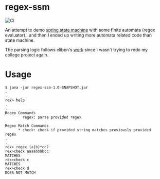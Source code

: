 regex-ssm
=========
![CI](https://github.com/nhomble/regex-ssm/workflows/Java%20CI%20with%20Maven/badge.svg)

An attempt to demo [spring state machine](https://docs.spring.io/spring-statemachine/docs/current/reference/) with some
finite automata (regex evaluator).. and then I ended up writing more automata related code than state machine.

The parsing logic follows eliben's [work](https://github.com/eliben/code-for-blog/tree/master/2009/regex_fsm) since I wasn't
trying to redo my college project again.

# Usage
```shell script
$ java -jar regex-ssm-1.0-SNAPSHOT.jar
.
.
rex> help
.
.
Regex Commands
        regex: parse provided regex

Regex Match Commands
      * check: check if provided string matches previously provided regex
.
.
rex> regex (a|b)*cc?
rex>check aaaabbbbcc
MATCHES
rex>check c
MATCHES
rex>check d
DOES NOT MATCH
```